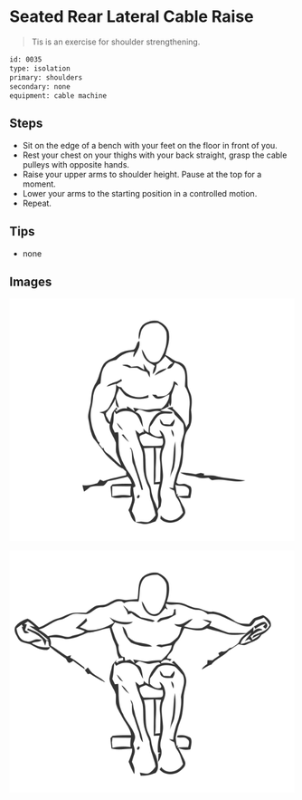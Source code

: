 # Seated Rear Lateral Cable Raise
> Tis is an exercise for shoulder strengthening.

``` 
id: 0035 
type: isolation 
primary: shoulders 
secondary: none 
equipment: cable machine 
``` 

## Steps

 - Sit on the edge of a bench with your feet on the floor in front of you.
 - Rest your chest on your thighs with your back straight, grasp the cable pulleys with opposite hands.
 - Raise your upper arms to shoulder height. Pause at the top for a moment.
 - Lower your arms to the starting position in a controlled motion.
 - Repeat.

## Tips

 - none

## Images

![](../svg/0035-relaxation.svg)

![](../svg/0035-tension.svg)
